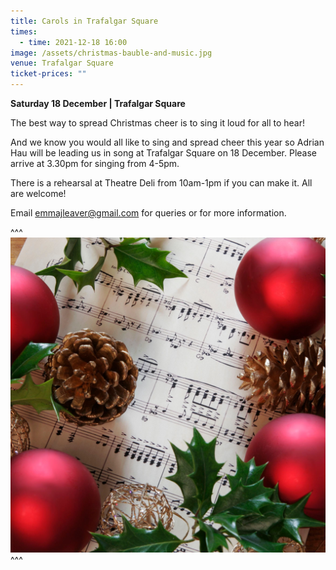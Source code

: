 ```yaml
---
title: Carols in Trafalgar Square
times:
  - time: 2021-12-18 16:00
image: /assets/christmas-bauble-and-music.jpg
venue: Trafalgar Square
ticket-prices: ""
---
```

**Saturday 18 December | Trafalgar Square**

The best way to spread Christmas cheer is to sing it loud for all to hear!

And we know you would all like to sing and spread cheer this year so Adrian Hau will be leading us in song at Trafalgar Square on 18 December. Please arrive at 3.30pm for singing from 4-5pm.

There is a rehearsal at Theatre Deli from 10am-1pm if you can make it. All are welcome!

Email [emmajleaver@gmail.com](mailto:emmajleaver@gmail.com) for queries or for more information.

^^^
![](/assets/christmas-bauble-and-music.jpg)
^^^
